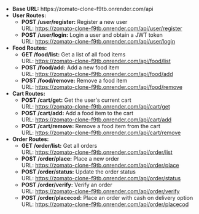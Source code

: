 <ul>
  <li><strong>Base URL:</strong> https://zomato-clone-f9tb.onrender.com/api</li>
  
  <li><strong>User Routes:</strong>
    <ul>
      <li><strong>POST /user/register:</strong> Register a new user
        <br>URL: <a href="https://zomato-clone-f9tb.onrender.com/api/user/register">https://zomato-clone-f9tb.onrender.com/api/user/register</a>
      </li>
      <li><strong>POST /user/login:</strong> Login a user and obtain a JWT token
        <br>URL: <a href="https://zomato-clone-f9tb.onrender.com/api/user/login">https://zomato-clone-f9tb.onrender.com/api/user/login</a>
      </li>
    </ul>
  </li>
  
  <li><strong>Food Routes:</strong>
    <ul>
      <li><strong>GET /food/list:</strong> Get a list of all food items
        <br>URL: <a href="https://zomato-clone-f9tb.onrender.com/api/food/list">https://zomato-clone-f9tb.onrender.com/api/food/list</a>
      </li>
      <li><strong>POST /food/add:</strong> Add a new food item
        <br>URL: <a href="https://zomato-clone-f9tb.onrender.com/api/food/add">https://zomato-clone-f9tb.onrender.com/api/food/add</a>
      </li>
      <li><strong>POST /food/remove:</strong> Remove a food item
        <br>URL: <a href="https://zomato-clone-f9tb.onrender.com/api/food/remove">https://zomato-clone-f9tb.onrender.com/api/food/remove</a>
      </li>
    </ul>
  </li>

  <li><strong>Cart Routes:</strong>
    <ul>
      <li><strong>POST /cart/get:</strong> Get the user's current cart
        <br>URL: <a href="https://zomato-clone-f9tb.onrender.com/api/cart/get">https://zomato-clone-f9tb.onrender.com/api/cart/get</a>
      </li>
      <li><strong>POST /cart/add:</strong> Add a food item to the cart
        <br>URL: <a href="https://zomato-clone-f9tb.onrender.com/api/cart/add">https://zomato-clone-f9tb.onrender.com/api/cart/add</a>
      </li>
      <li><strong>POST /cart/remove:</strong> Remove a food item from the cart
        <br>URL: <a href="https://zomato-clone-f9tb.onrender.com/api/cart/remove">https://zomato-clone-f9tb.onrender.com/api/cart/remove</a>
      </li>
    </ul>
  </li>

  <li><strong>Order Routes:</strong>
    <ul>
      <li><strong>GET /order/list:</strong> Get all orders
        <br>URL: <a href="https://zomato-clone-f9tb.onrender.com/api/order/list">https://zomato-clone-f9tb.onrender.com/api/order/list</a>
      </li>
      <li><strong>POST /order/place:</strong> Place a new order
        <br>URL: <a href="https://zomato-clone-f9tb.onrender.com/api/order/place">https://zomato-clone-f9tb.onrender.com/api/order/place</a>
      </li>
      <li><strong>POST /order/status:</strong> Update the order status
        <br>URL: <a href="https://zomato-clone-f9tb.onrender.com/api/order/status">https://zomato-clone-f9tb.onrender.com/api/order/status</a>
      </li>
      <li><strong>POST /order/verify:</strong> Verify an order
        <br>URL: <a href="https://zomato-clone-f9tb.onrender.com/api/order/verify">https://zomato-clone-f9tb.onrender.com/api/order/verify</a>
      </li>
      <li><strong>POST /order/placecod:</strong> Place an order with cash on delivery option
        <br>URL: <a href="https://zomato-clone-f9tb.onrender.com/api/order/placecod">https://zomato-clone-f9tb.onrender.com/api/order/placecod</a>
      </li>
    </ul>
  </li>
</ul>
